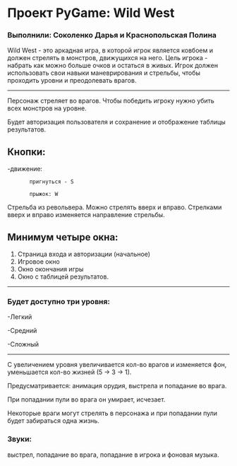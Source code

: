 # Проект PyGame: Wild West
### Выполнили: Соколенко Дарья и Краснопольская Полина
Wild West - это аркадная игра, в которой игрок является ковбоем и должен стрелять в монстров, движущихся на него. Цель игрока - набрать как можно больше очков и остаться в живых. Игрок должен использовать свои навыки маневрирования и стрельбы, чтобы проходить уровни и преодолевать врагов.
___
Персонаж стреляет во врагов. Чтобы победить игроку нужно убить всех монстров на уровне.

Будет авторизация пользователя и сохранение и отображение таблицы результатов.

## Кнопки:

-движение: 


           пригнуться - S

           прыжок: W
           
Стрельба из револьвера. Можно стрелять вверх и вправо. Стрелками вверх и вправо изменяется направление стрельбы.

## Минимум четыре окна:
1. Страница входа и авторизации (начальное)
2. Игровое окно
3. Окно окончания игры
4. Окно с таблицей результатов.<br />
---
### Будет доступно три уровня:

-Легкий

-Средний

-Сложный

---
С увеличением уровня увеличивается кол-во врагов и изменяется фон, уменьшается кол-во жизней (5 -> 3 -> 1).

Предусматривается: анимация орудия, выстрела и попадание во врага.

При попадании пули во врага он умирает, исчезает.

Некоторые враги могут стрелять в персонажа и при попадании пули будет забираться одна жизнь.

### Звуки: 

выстрел, попадание во врага, попадание в игрока и фоновая музыка.
